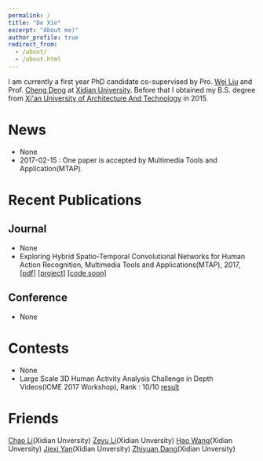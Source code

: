 ```yaml
---
permalink: /
title: "De Xie"
excerpt: "About me)"
author_profile: true
redirect_from: 
  - /about/
  - /about.html
---
```


I am currently a first year PhD candidate co-supervised by Pro. [Wei Liu](http://www.ee.columbia.edu/~wliu/) and Prof. [Cheng Deng](http://see.xidian.edu.cn/faculty/chdeng/) at [Xidian University](http://www.xidian.edu.cn/). Before that I obtained my B.S. degree from [Xi'an University of Architecture And Technology](http://www.xauat.edu.cn/zh-cn/index.php) in 2015.


News
======
* None   
* 2017-02-15 : One paper is accepted by Multimedia Tools and Application(MTAP). 


Recent Publications
======

Journal
------
* None
* Exploring Hybrid Spatio-Temporal Convolutional Networks for Human Action Recognition, Multimedia Tools and Applications(MTAP), 2017, [[pdf]](https://link.springer.com/content/pdf/10.1007%2Fs11042-017-4514-3.pdf) [[project]](https://haowang1992.github.io/publication/2017-07-01-Exploring_Hybrid_Spatio-Temporal_Convolutional_Networks_for_Human_Action_Recognition) [[code soon]]()

Conference
------
* None


Contests
======
* None
* Large Scale 3D Human Activity Analysis Challenge in Depth Videos(ICME 2017 Workshop), Rank : 10/10 [result](http://www.icst.pku.edu.cn/struct/icmew2017/result.html)

 
Friends
======
[Chao Li](https://chaoli1991.github.io/)(Xidian Unversity) [Zeyu Li]()(Xidian Unversity) [Hao Wang](https://haowang1992.github.io/)(Xidian Unversity) [Jiexi Yan](https://JiexiYan.github.io)(Xidian Unversity) [Zhiyuan Dang](https://zhiyuandang.github.io/)(Xidian Unversity)
